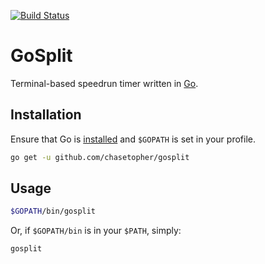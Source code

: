 [![Build Status](https://travis-ci.org/chasetopher/gosplit.svg)](https://travis-ci.org/chasetopher/gosplit)

# GoSplit

Terminal-based speedrun timer written in [Go](https://golang.org).

## Installation

Ensure that Go is [installed](https://golang.org/doc/install) and `$GOPATH` is set in your profile.

```bash
go get -u github.com/chasetopher/gosplit
```

## Usage

```bash
$GOPATH/bin/gosplit
```

Or, if `$GOPATH/bin` is in your `$PATH`, simply:

```bash
gosplit
```
